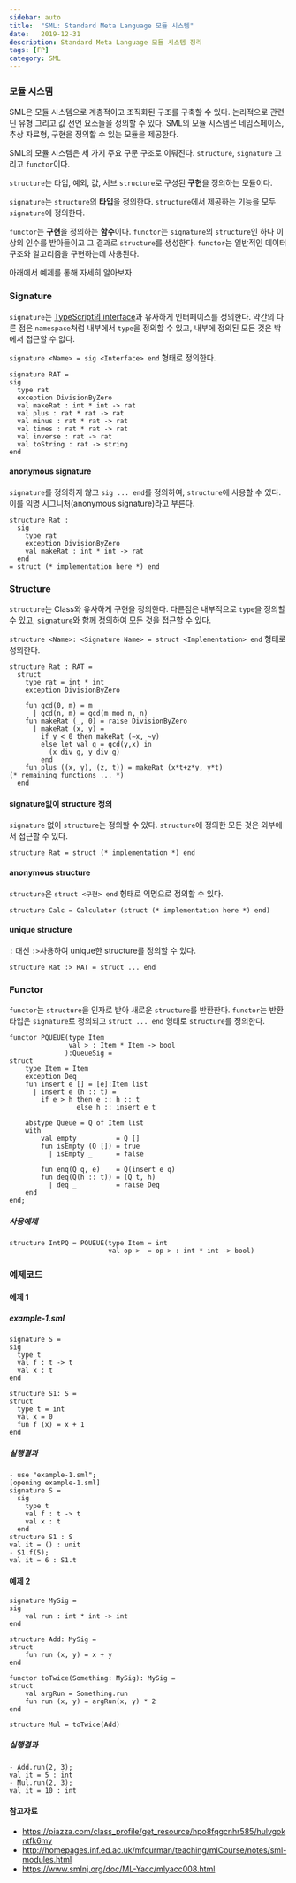 ```yaml
---
sidebar: auto
title:  "SML: Standard Meta Language 모듈 시스템"
date:   2019-12-31
description: Standard Meta Language 모듈 시스템 정리
tags: [FP]
category: SML
---
```

### 모듈 시스템
SML은 모듈 시스템으로 계층적이고 조직화된 구조를 구축할 수 있다. 논리적으로 관련딘 유형 그리고 값 선언 요소들을 정의할 수 있다. SML의 모듈 시스템은 네임스페이스, 추상 자료형, 구현을 정의할 수 있는 모듈을 제공한다.

SML의 모듈 시스템은 세 가지 주요 구문 구조로 이뤄진다.
`structure`, `signature` 그리고 `functor`이다.

`structure`는 타입, 예외, 값, 서브 `structure`로 구성된 **구현**을 정의하는 모듈이다.

`signature`는 `structure`의 **타입**을 정의한다. `structure`에서 제공하는 기능을 모두 `signature`에 정의한다.

`functor`는 **구현**을 정의하는 **함수**이다. `functor`는 `signature`의 `structure`인 하나 이상의 인수를 받아들이고 그 결과로 `structure`를 생성한다. `functor`는 일반적인 데이터 구조와 알고리즘을 구현하는데 사용된다.

아래에서 예제를 통해 자세히 알아보자.

### Signature
`signature`는 [TypeScript의 interface](https://www.typescriptlang.org/docs/handbook/interfaces.html)과 유사하게 인터페이스를 정의한다. 약간의 다른 점은 `namespace`처럼 내부에서 `type`을 정의할 수 있고, 내부에 정의된 모든 것은 밖에서 접근할 수 없다.

`signature <Name> = sig <Interface> end` 형태로 정의한다.

```
signature RAT =
sig
  type rat
  exception DivisionByZero
  val makeRat : int * int -> rat
  val plus : rat * rat -> rat
  val minus : rat * rat -> rat
  val times : rat * rat -> rat
  val inverse : rat -> rat
  val toString : rat -> string
end
```

#### anonymous signature
`signature`를 정의하지 않고 `sig ... end`를 정의하여, `structure`에 사용할 수 있다. 이를 익명 시그니처(anonymous signature)라고 부른다.

```
structure Rat :
  sig
    type rat
    exception DivisionByZero
    val makeRat : int * int -> rat
  end
= struct (* implementation here *) end
```

### Structure
`structure`는 Class와 유사하게 구현을 정의한다. 다른점은 내부적으로 `type`을 정의할 수 있고, `signature`와 함께 정의하여 모든 것을 접근할 수 있다.

`structure <Name>: <Signature Name> = struct <Implementation> end` 형태로 정의한다.

```
structure Rat : RAT =
  struct
    type rat = int * int
    exception DivisionByZero

    fun gcd(0, m) = m
      | gcd(n, m) = gcd(m mod n, n)
    fun makeRat (_, 0) = raise DivisionByZero
      | makeRat (x, y) = 
        if y < 0 then makeRat (~x, ~y)
        else let val g = gcd(y,x) in
          (x div g, y div g)
        end
    fun plus ((x, y), (z, t)) = makeRat (x*t+z*y, y*t)
(* remaining functions ... *)
  end
```

#### signature없이 structure 정의
`signature` 없이 `structure`는 정의할 수 있다. `structure`에 정의한 모든 것은 외부에서 접근할 수 있다.

```
structure Rat = struct (* implementation *) end
```

#### anonymous structure
`structure`은 `struct <구현> end` 형태로 익명으로 정의할 수 있다.

```
structure Calc = Calculator (struct (* implementation here *) end)
```

#### unique structure
`:` 대신 `:>`사용하여 unique한 structure를 정의할 수 있다.
```
structure Rat :> RAT = struct ... end
```

### Functor
`functor`는 `structure`을 인자로 받아 새로운 `structure`를 반환한다. `functor`는 반환 타입은 `signature`로 정의되고 `struct ... end` 형태로 `structure`를 정의한다.

```
functor PQUEUE(type Item  
               val > : Item * Item -> bool  
              ):QueueSig =  
struct  
    type Item = Item  
    exception Deq  
    fun insert e [] = [e]:Item list  
      | insert e (h :: t) =  
        if e > h then e :: h :: t  
                 else h :: insert e t  
 
    abstype Queue = Q of Item list  
    with  
        val empty          = Q []  
        fun isEmpty (Q []) = true  
          | isEmpty _      = false  
 
        fun enq(Q q, e)    = Q(insert e q)  
        fun deq(Q(h :: t)) = (Q t, h)  
          | deq _          = raise Deq  
    end  
end;
```

##### 사용예제
```
structure IntPQ = PQUEUE(type Item = int  
                         val op >  = op > : int * int -> bool)
```

### 예제코드
#### 예제 1
##### example-1.sml
```
signature S =
sig
  type t
  val f : t -> t
  val x : t
end

structure S1: S =
struct
  type t = int
  val x = 0
  fun f (x) = x + 1
end
```

##### 실행결과
```
- use "example-1.sml";
[opening example-1.sml]
signature S =
  sig
    type t
    val f : t -> t
    val x : t
  end
structure S1 : S
val it = () : unit
- S1.f(5);
val it = 6 : S1.t
```

#### 예제 2
```
signature MySig =  
sig  
    val run : int * int -> int
end
  
structure Add: MySig =  
struct
    fun run (x, y) = x + y
end

functor toTwice(Something: MySig): MySig =
struct
    val argRun = Something.run
    fun run (x, y) = argRun(x, y) * 2
end

structure Mul = toTwice(Add)
```
##### 실행결과
```
- Add.run(2, 3);
val it = 5 : int
- Mul.run(2, 3);
val it = 10 : int
```

#### 참고자료
- https://piazza.com/class_profile/get_resource/hpo8fqgcnhr585/hulvgokntfk6my
- http://homepages.inf.ed.ac.uk/mfourman/teaching/mlCourse/notes/sml-modules.html
- https://www.smlnj.org/doc/ML-Yacc/mlyacc008.html

